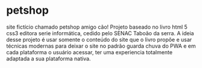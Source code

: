 # petshop
site fictício chamado petshop amigo cão! Projeto baseado no livro html 5 css3 editora serie informática, cedido pelo SENAC Taboão da serra. A ideia desse projeto é usar somente o conteúdo do site que o livro propõe e usar técnicas modernas para deixar o site no padrão guarda chuva do PWA e em cada plataforma o usuário acessar, ter uma experiencia totalmente adaptada a sua plataforma nativa.
